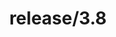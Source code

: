 ---
title: "release/3.8"
description: >
  release/3.8 CHANGELOG 汇总，最近发布版本: v3.8.17 , 时间: 2022-12-06
weight: -38
---